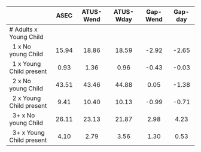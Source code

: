 
|                      |         ASEC |    ATUS-Wend |    ATUS-Wday |     Gap-Wend |      Gap-day |
| -------------------- | :----------: | :----------: | :----------: | :----------: | :----------: |
| # Adults x Young Child |              |              |              |              |              |
| &nbsp;&nbsp;1 x No young Child |        15.94 |        18.86 |        18.59 |        -2.92 |        -2.65 |
| &nbsp;&nbsp;1 x Young Child present |         0.93 |         1.36 |         0.96 |        -0.43 |        -0.03 |
| &nbsp;&nbsp;2 x No young Child |        43.51 |        43.46 |        44.88 |         0.05 |        -1.38 |
| &nbsp;&nbsp;2 x Young Child present |         9.41 |        10.40 |        10.13 |        -0.99 |        -0.71 |
| &nbsp;&nbsp;3+ x No young Child |        26.11 |        23.13 |        21.87 |         2.98 |         4.23 |
| &nbsp;&nbsp;3+ x Young Child present |         4.10 |         2.79 |         3.56 |         1.30 |         0.53 |

